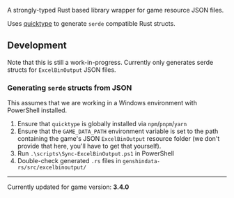 A strongly-typed Rust based library wrapper for game resource JSON files.

Uses [quicktype](https://github.com/quicktype/quicktype) to generate `serde` compatible
Rust structs.

## Development

Note that this is still a work-in-progress. Currently only generates serde structs for
`ExcelBinOutput` JSON files.

### Generating `serde` structs from JSON

This assumes that we are working in a Windows environment with PowerShell installed.

1. Ensure that `quicktype` is globally installed via `npm`/`pnpm`/`yarn`
2. Ensure that the `GAME_DATA_PATH` environment variable is set to the path containing
   the game's JSON `ExcelBinOutput` resource folder (we don't provide that here, you'll
   have to get that yourself).
3. Run `.\scripts\Sync-ExcelBinOutput.ps1` in PowerShell
4. Double-check generated `.rs` files in `genshindata-rs/src/excelbinoutput/`

---

Currently updated for game version: **3.4.0**

